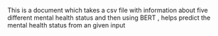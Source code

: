 This is a document which takes a csv file with information about five different mental health status and then using BERT , helps predict the mental health status from an given input

